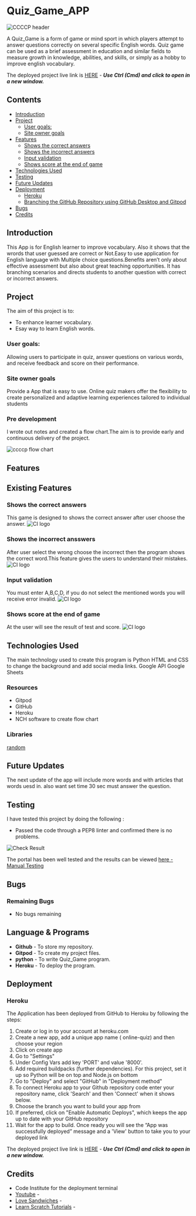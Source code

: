 
# Quiz_Game_APP
![CCCCP header](/assets/images/quize_game.PNG)

A Quiz_Game is a form of game or mind sport in which players attempt to answer questions correctly on several specific English words. Quiz game can be used as a brief assessment in education and similar fields to measure growth in knowledge, abilities, and skills, or simply as a hobby to improve english vocabulary.

The deployed project live link is [HERE](https://online-quiz-3a836d46c6c0.herokuapp.com/) - ***Use Ctrl (Cmd) and click to open in a new window.*** 


## Contents

- [Introduction](#introduction)
- [Project](#project)
  - [User goals:](#user-goals)
  - [Site owner goals](#site-owner-goals)
- [Features](#features)
  - [Shows the correct answers](#show-the-correct-answers)
  - [Shows the incorrect answers](#show-the-incorrect-answers)
  - [Input validation](#input-validation)
  - [Shows score at the end of game](#shows-score-at-the-end-of-game)
- [Technologies Used](#technologies-used)
- [Testing](#testing)
- [Future Updates](#future-updates)  
- [Deployment](#deployment)
  - [Heroku](#heroku)
  - [Branching the GitHub Repository using GitHub Desktop and Gitpod](#branching-the-github-repository-using-github-desktop-and-Gitpod)
- [Bugs](#bugs)
- [Credits](#credits)

 

## Introduction
This App is for English learner to improve vocabulary. Also it shows that the wrords that user guessed are correct or Not.Easy to use application for English language with Multiple choice questions.Benefits aren’t only about effective assessment but also about great teaching opportunities. It has branching scenarios and directs students to another question with correct or incorrect answers.

## Project 

The aim of this project is to:

- To enhance learner vocabulary.
- Esay way to learn English words.

### User goals:

Allowing users to participate in quiz, answer questions on various words, and receive feedback and score on their performance.


### Site owner goals

Provide a App that is easy to use.
Online quiz makers offer the flexibility to create personalized and adaptive learning experiences tailored to individual students

### Pre development
I wrote out notes and created a flow chart.The aim is to provide early and continuous delivery of the project.

![ccccp flow chart](/assets/images/flowchart.PNG)

## Features
## Existing Features


### Shows the correct answers
This game is designed to shows the correct answer after user choose the answer.
![CI logo](/assets/images/Correct.PNG)

### Shows the incorrect ansswers
After user select the wrong choose the incorrect then the program shows the correct word.This feature gives the users to understand their mistakes.
![CI logo](/assets/images/Incorrect.PNG)

### Input validation 
 You  must enter A,B,C,D, if you do not select the mentioned words you will receive error invalid.
![CI logo](/assets/images/Incorrect.PNG)


### Shows score at the end of game
At the user will see the result of test and score.
![CI logo](/assets/images/score.PNG)

## Technologies Used

The main technology used to create this program is Python
HTML and CSS to change the background and add social media links.
Google API
Google Sheets

### Resources

- Gitpod
- GitHub 
- Heroku
- NCH software to create flow chart


### Libraries
[random](https://docs.python.org/3/library/random) 


## Future Updates

The next update of the app will include more words and with articles that words uesd in. also want set time 30 sec must answer the question.


## Testing

I have tested this project by doing the following :
- Passed the code through a PEP8 linter and confirmed there is no problems.

![Check Result](/assets/images/Testing2.PNG)

The portal has been well tested and the results can be viewed
[here - Manual Testing](https://github.com/LimaZurmati/quiz_game/blob/main/TESTING.md)

## Bugs


### Remaining Bugs
    
- No bugs remaining

## Language & Programs

- **Github** - To store my repository.
- **Gitpod** - To create my project files.
- **python** - To write Quiz_Game program.
- **Heroku** - To deploy the program.

## Deployment

### Heroku

The Application has been deployed from GitHub to Heroku by following the steps:

1. Create or log in to your account at heroku.com
2. Create a new app, add a unique app name ( online-quiz) and then choose your region
3. Click on create app
4. Go to "Settings"
5. Under Config Vars add  key 'PORT' and value '8000'.
6. Add required buildpacks (further dependencies). For this project, set it up so Python will be on top and Node.js on bottom
7. Go to "Deploy" and select "GitHub" in "Deployment method"
8. To connect Heroku app to your Github repository code enter your repository name, click 'Search' and then 'Connect' when it shows below.
9.  Choose the branch you want to build your app from
10. If preferred, click on "Enable Automatic Deploys", which keeps the app up to date with your GitHub repository
11. Wait for the app to build. Once ready you will see the “App was successfully deployed” message and a 'View' button to take you to your deployed link


The deployed project live link is [HERE](https://online-quiz-3a836d46c6c0.herokuapp.com/) - ***Use Ctrl (Cmd) and click to open in a new window.*** 




## Credits
- Code Institute for the deployment terminal
- [Youtube](https://www.youtube.com/) -
- [Love Sandwiches](https://github.com/Code-Institute-Solutions/love-sandwiches-p5-sourcecode) -
- [Learn Scratch Tutorials](https://www.youtube.com/watch?v=U1aUteSg2a4&list=WL&index=2&t=415s) - 


